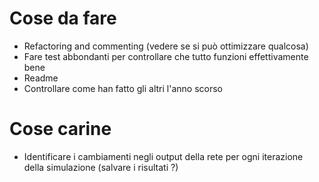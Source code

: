 
# Cose da fare
- Refactoring and commenting (vedere se si può ottimizzare qualcosa)
- Fare test abbondanti per controllare che tutto funzioni effettivamente bene
- Readme
- Controllare come han fatto gli altri l'anno scorso

# Cose carine
- Identificare i cambiamenti negli output della rete per ogni iterazione della simulazione (salvare i risultati ?)


<!---
thread_local!(static LOG: Cell<Logging> = Cell::new(Logging::Verbose));

#[derive(Clone, Copy)]
pub enum Logging {
Verbose,
Info,
Debug,
}

pub fn set_logging(level: Logging) {
LOG.replace(level);
}

pub fn get_logging() -> Logging {
LOG.get()
}
-->